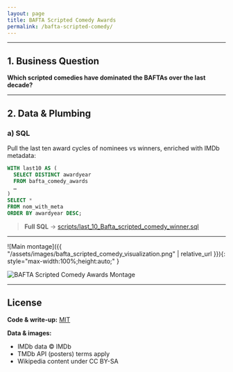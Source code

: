 ```yaml
---
layout: page
title: BAFTA Scripted Comedy Awards
permalink: /bafta-scripted-comedy/
---
```


---

## 1. Business Question  
**Which scripted comedies have dominated the BAFTAs over the last decade?**  

---

## 2. Data & Plumbing  

### a) SQL  
Pull the last ten award cycles of nominees vs winners, enriched with IMDb metadata:
```sql
WITH last10 AS (
  SELECT DISTINCT awardyear
  FROM bafta_comedy_awards
  …
)
SELECT *
FROM nom_with_meta
ORDER BY awardyear DESC;
```         

> **Full SQL** → [scripts/last_10_Bafta_scripted_comedy_winner.sql](scripts/last_10_Bafta_scripted_comedy_winner.sql)
---
![Main montage]({{ "/assets/images/bafta_scripted_comedy_visualization.png" | relative_url }}){: style="max-width:100%;height:auto;" }



<picture>
  <!-- mobile for viewports up to 600px -->
  <source media="(max-width: 600px)" 
          srcset="{{ '/assets/images/bafta_mobile_scripted_comedy_winners_final.jpg' | relative_url }}">
  <!-- HD for anything larger -->
  <source media="(min-width: 601px)" 
          srcset="{{ '/assets/images/bafta_scripted_comedy_winner_visualization_high_resolution.png' | relative_url }}">
  <!-- fallback -->
  <img 
    src="{{ '/assets/images/bafta_scripted_comedy_winner_visualization_high_resolution.png' | relative_url }}"
    alt="BAFTA Scripted Comedy Awards Montage"
    style="max-width:100%; height:auto;" 
  />
</picture>


---
## License

**Code & write-up:** [MIT](LICENSE)

**Data & images:**  
- IMDb data © IMDb  
- TMDb API (posters) terms apply  
- Wikipedia content under CC BY-SA  



